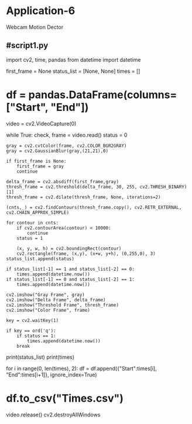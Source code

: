 # Application-6
Webcam Motion Dector

#script1.py
----------------------------------------------------------------------
import cv2, time, pandas
from datetime import datetime

first_frame = None
status_list = [None, None]
times = []
# df = pandas.DataFrame(columns=["Start", "End"])

video = cv2.VideoCapture(0)

while True:
    check, frame = video.read()
    status = 0

    gray = cv2.cvtColor(frame, cv2.COLOR_BGR2GRAY)
    gray = cv2.GaussianBlur(gray,(21,21),0)

    if first_frame is None:
        first_frame = gray
        continue

    delta_frame = cv2.absdiff(first_frame,gray)
    thresh_frame = cv2.threshold(delta_frame, 30, 255, cv2.THRESH_BINARY)[1]
    thresh_frame = cv2.dilate(thresh_frame, None, iterations=2)

    (cnts,_) = cv2.findContours(thresh_frame.copy(), cv2.RETR_EXTERNAL, cv2.CHAIN_APPROX_SIMPLE)

    for contour in cnts:
        if cv2.contourArea(contour) < 10000:
            continue
        status = 1

        (x, y, w, h) = cv2.boundingRect(contour)
        cv2.rectangle(frame, (x,y), (x+w, y+h), (0,255,0), 3)
    status_list.append(status)

    if status_list[-1] == 1 and status_list[-2] == 0:
        times.append(datetime.now())
    if status_list[-1] == 0 and status_list[-2] == 1:
        times.append(datetime.now())

    cv2.imshow("Gray Frame", gray)
    cv2.imshow("Delta Frame", delta_frame)
    cv2.imshow("Threshold Frame", thresh_frame)
    cv2.imshow("Color Frame", frame)

    key = cv2.waitKey(1)

    if key == ord('q'):
        if status == 1:
            times.append(datetime.now())
        break

print(status_list)
print(times)

for i in range(0, len(times), 2):
    df = df.append({"Start":times[i], "End":times[i+1]}, ignore_index=True)

# df.to_csv("Times.csv")

video.release()
cv2.destroyAllWindows

